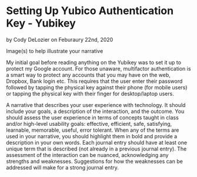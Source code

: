 # Setting Up Yubico Authentication Key - Yubikey
by Cody DeLozier on Feburaury 22nd, 2020

Image(s) to help illustrate your narrative

My initial goal before reading anything on the Yubikey was to set it up to protect my Google account. For those unaware, multifactor authentication is a smart way to protect any accounts that you may have on the web, Dropbox, Bank login etc. This requires that the user enter their password followed by tapping the physical key against their phone (for mobile users) or tapping the physical key with their finger for desktop/laptop users.


A narrative that describes your user experience with technology. It should include your goals, a description of the interaction, and the outcome. You should assess the user experience in terms of concepts taught in class and/or high-level usability goals: effective, efficient, safe, satisfying, learnable, memorable, useful, error tolerant. When any of the terms are used in your narrative, you should highlight them in bold and provide a description in your own words. Each journal entry should have at least one unique term that is described (not already in a previous journal entry). The assessment of the interaction can be nuanced, acknowledging any strengths and weaknesses. Suggestions for how the weaknesses can be addressed will make for a strong journal entry.

